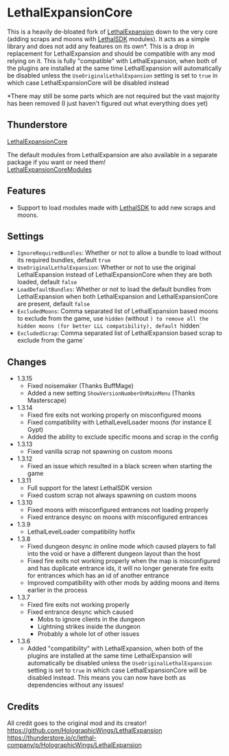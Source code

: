 # LethalExpansionCore
This is a heavily de-bloated fork of [LethalExpansion](https://github.com/HolographicWings/LethalExpansion) down to the very core (adding scraps and moons with [LethalSDK](https://github.com/HolographicWings/LethalSDK-Unity-Project) modules). It acts as a simple library and does not add any features on its own\*. This is a drop in replacement for LethalExpansion and should be compatible with any mod relying on it. This is fully "compatible" with LethalExpansion, when both of the plugins are installed at the same time LethalExpansion will automatically be disabled unless the `UseOriginalLethalExpansion` setting is set to `true` in which case LethalExpansionCore will be disabled instead

\*There may still be some parts which are not required but the vast majority has been removed (I just haven't figured out what everything does yet)

## Thunderstore
[LethalExpansionCore](https://thunderstore.io/c/lethal-company/p/jockie/LethalExpansionCore/)

The default modules from LethalExpansion are also available in a separate package if you want or need them!  
[LethalExpansionCoreModules](https://thunderstore.io/c/lethal-company/p/jockie/LethalExpansionCoreModules/)

## Features
- Support to load modules made with [LethalSDK](https://github.com/HolographicWings/LethalSDK-Unity-Project) to add new scraps and moons.

## Settings
* `IgnoreRequiredBundles`: Whether or not to allow a bundle to load without its required bundles, default `true`  
* `UseOriginalLethalExpansion`: Whether or not to use the original LethalExpansion instead of LethalExpansionCore when they are both loaded, default `false`  
* `LoadDefaultBundles`: Whether or not to load the default bundles from LethalExpansion when both LethalExpansion and LethalExpansionCore are present, default `false`  
* `ExcludedMoons`: Comma separated list of LethalExpansion based moons to exclude from the game, use `hidden` (without `) to remove all the hidden moons (for better LLL compatibility), default `hidden`  
* `ExcludedScrap`: Comma separated list of LethalExpansion based scrap to exclude from the game`  

## Changes
* 1.3.15
	* Fixed noisemaker (Thanks BuffMage)
	* Added a new setting `ShowVersionNumberOnMainMenu` (Thanks Masterscape)
* 1.3.14
	* Fixed fire exits not working properly on misconfigured moons
	* Fixed compatibility with LethalLevelLoader moons (for instance E Gypt)
	* Added the ability to exclude specific moons and scrap in the config
* 1.3.13
	* Fixed vanilla scrap not spawning on custom moons
* 1.3.12
	* Fixed an issue which resulted in a black screen when starting the game
* 1.3.11
	* Full support for the latest LethalSDK version
	* Fixed custom scrap not always spawning on custom moons
* 1.3.10
	* Fixed moons with misconfigured entrances not loading properly
	* Fixed entrance desync on moons with misconfigured entrances
* 1.3.9
	* LethalLevelLoader compatibility hotfix
* 1.3.8
	* Fixed dungeon desync in online mode which caused players to fall into the void or have a different dungeon layout than the host
	* Fixed fire exits not working properly when the map is misconfigured and has duplicate entrance ids, it will no longer generate fire exits for entrances which has an id of another entrance
	* Improved compatibility with other mods by adding moons and items earlier in the process
* 1.3.7
	* Fixed fire exits not working properly
	* Fixed entrance desync which caused
		* Mobs to ignore clients in the dungeon
		* Lightning strikes inside the dungeon
		* Probably a whole lot of other issues
* 1.3.6
	* Added "compatibility" with LethalExpansion, when both of the plugins are installed at the same time LethalExpansion will automatically be disabled unless the `UseOriginalLethalExpansion` setting is set to `true` in which case LethalExpansionCore will be disabled instead. This means you can now have both as dependencies without any issues!

## Credits
All credit goes to the original mod and its creator!  
https://github.com/HolographicWings/LethalExpansion  
https://thunderstore.io/c/lethal-company/p/HolographicWings/LethalExpansion  